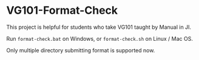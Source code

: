 # VG101-Format-Check

This project is helpful for students who take VG101 taught by Manual in JI.

Run `format-check.bat` on Windows, or `format-check.sh` on Linux / Mac OS.

Only multiple directory submitting format is supported now.

